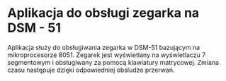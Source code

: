 # Aplikacja do obsługi zegarka na DSM - 51
Aplikacja służy do obsługiwania zegarka w DSM-51 bazującym na mikroprocesorze 8051.
Zegarek jest wyświetlany na wyświetlaczu 7 segmentowym i obsługiwany za pomocą klawiatury matrycowej.
Zmiana czasu następuje dzięki odpowiedniej obsludze przerwań.
